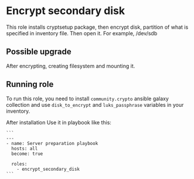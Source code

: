 # Encrypt secondary disk

This role installs cryptsetup package, then encrypt disk, partition of what is specified in inventory file. Then open it.
For example, /dev/sdb

## Possible upgrade

After encrypting, creating filesystem and mounting it.

## Running role

To run this role, you need to install `community.crypto` ansible galaxy collection and use `disk_to_encrypt` and `luks_passphrase` variables in your inventory.

After installation Use it in playbook like this:

    ```
    ---
    - name: Server preparation playbook
      hosts: all
      become: true

      roles:
        - encrypt_secondary_disk
    ```
